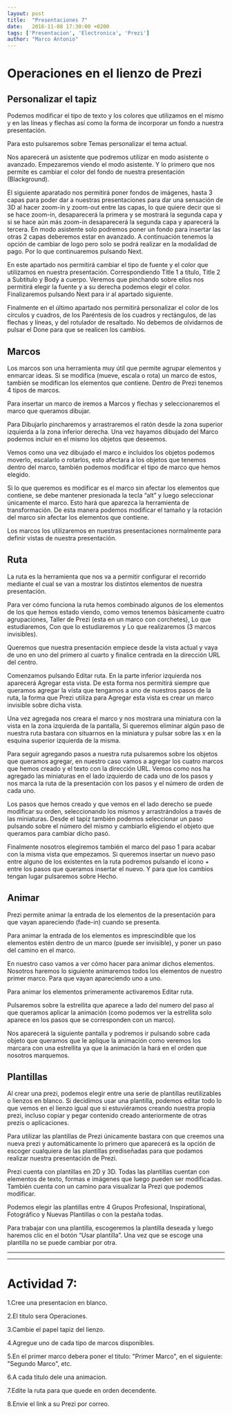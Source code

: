 ```yaml
---
layout: post
title:  "Presentaciones 7"
date:   2016-11-08 17:30:00 +0200
tags: ['Presentacion', 'Electronica', 'Prezi']
author: "Marco Antonio"
---
```


# Operaciones en el lienzo de Prezi

## Personalizar el tapiz

Podemos modificar el tipo de texto y los colores que utilizamos en el mismo y en las líneas y flechas así como la forma de incorporar un fondo a nuestra presentación.

Para esto pulsaremos sobre Temas personalizar el tema actual.

Nos aparecerá un asistente que podremos utilizar en modo asistente o avanzado. Empezaremos viendo el modo asistente. Y lo primero que nos permite es cambiar el color del fondo de nuestra presentación (Blackground).

El siguiente aparatado nos permitirá poner fondos de imágenes, hasta 3 capas para poder dar a nuestras presentaciones para dar una sensación de 3D al hacer zoom-in y zoom-out entre las capas, lo que quiere decir que si se hace zoom-in, desaparecerá la primera y se mostrará la segunda capa y si se hace aún más zoom-in desaparecerá la segunda capa y aparecerá la tercera. En modo asistente solo podremos poner un fondo para insertar las otras 2 capas deberemos estar en avanzado. A continuación tenemos la opción de cambiar de logo pero solo se podrá realizar en la modalidad de pago. Por lo que continuaremos pulsando Next.

En este apartado nos permitirá cambiar el tipo de fuente y el color que utilizamos en nuestra presentación. Correspondiendo Title 1 a título, Title 2 a Subtitulo y Body a cuerpo. Veremos que pinchando sobre ellos nos permitirá elegir la fuente y a su derecha podemos elegir el color. Finalizaremos pulsando Next para ir al apartado siguiente.

Finalmente en el último apartado nos permitirá personalizar el color de los círculos y cuadros, de los Paréntesis de los cuadros y rectángulos, de las flechas y líneas, y del rotulador de resaltado. No debemos de olvidarnos de pulsar el Done para que se realicen los cambios.

## Marcos

Los marcos son una herramienta muy útil que permite agrupar elementos y enmarcar ideas. Si se modifica (mueve, escala o rota) un marco de estos, también se modifican los elementos que contiene. Dentro de Prezi tenemos 4 tipos de marcos.

Para insertar un marco de iremos a Marcos y flechas y seleccionaremos el marco que queramos dibujar.

Para Dibujarlo pincharemos y arrastraremos el ratón desde la zona superior izquierda a la zona inferior derecha. Una vez hayamos dibujado del Marco podemos incluir en el mismo los objetos que deseemos.

Vemos como una vez dibujado el marco e incluidos los objetos podemos moverlo, escalarlo o rotarlos, esto afectara a los objetos que tenemos dentro del marco, también podemos modificar el tipo de marco que hemos elegido.

Si lo que queremos es modificar es el marco sin afectar los elementos que contiene, se debe mantener presionada la tecla “alt” y luego seleccionar únicamente el marco. Esto hará que aparezca la herramienta de transformación. De esta manera podemos modificar el tamaño y la rotación del marco sin afectar los elementos que contiene.

Los marcos los utilizaremos en nuestras presentaciones normalmente para definir vistas de nuestra presentación.

## Ruta

La ruta es la herramienta que nos va a permitir configurar el recorrido mediante el cual se van a mostrar los distintos elementos de nuestra presentación.

Para ver cómo funciona la ruta hemos combinado algunos de los elementos de los que hemos estado viendo, como vemos tenemos básicamente cuatro agrupaciones, Taller de Prezi (esta en un marco con corchetes), Lo que estudiaremos, Con que lo estudiaremos y Lo que realizaremos (3 marcos invisibles). 

Queremos que nuestra presentación empiece desde la vista actual y vaya de uno en uno del primero al cuarto y finalice centrada en la dirección URL del centro.

Comenzamos pulsando Editar ruta. En la parte inferior izquierda nos aparecerá Agregar esta vista. De esta forma nos permitirá siempre que queramos agregar la vista que tengamos a uno de nuestros pasos de la ruta, la forma que Prezi utiliza para Agregar esta vista es crear un marco invisible sobre dicha vista.

Una vez agregada nos creara el marco y nos mostrara una miniatura con la vista en la zona izquierda de la pantalla, Si queremos eliminar algún paso de nuestra ruta bastara con situarnos en la miniatura y pulsar sobre las x en la esquina superior izquierda de la misma.

Para seguir agregando pasos a nuestra ruta pulsaremos sobre los objetos que queramos agregar, en nuestro caso vamos a agregar los cuatro marcos que hemos creado y el texto con la dirección URL. Vemos como nos ha agregado las miniaturas en el lado izquierdo de cada uno de los pasos y nos marca la ruta de la presentación con los pasos y el número de orden de cada uno.

Los pasos que hemos creado y que vemos en el lado derecho se puede modificar su orden, seleccionando los mismos y arrastrándolos a través de las miniaturas. Desde el tapiz también podemos seleccionar un paso pulsando sobre el número del mismo y cambiarlo eligiendo el objeto que queramos para cambiar dicho pasó.

Finalmente nosotros elegiremos también el marco del paso 1 para acabar con la misma vista que empezamos. Si queremos insertar un nuevo paso entre alguno de los existentes en la ruta podremos pulsando el icono + entre los pasos que queramos insertar el nuevo. Y para que los cambios tengan lugar pulsaremos sobre Hecho.

## Animar

Prezi permite animar la entrada de los elementos de la presentación para que vayan apareciendo (fade-in) cuando se presenta.

Para animar la entrada de los elementos es imprescindible que los elementos estén dentro de un marco (puede ser invisible), y poner un paso del camino en el marco.

En nuestro caso vamos a ver cómo hacer para animar dichos elementos. Nosotros haremos lo siguiente animaremos todos los elementos de nuestro primer marco. Para que vayan apareciendo uno a uno.

Para animar los elementos primeramente activaremos Editar ruta.

Pulsaremos sobre la estrellita que aparece a lado del numero del paso al que queramos aplicar la animación (como podemos ver la estrellita solo aparece en los pasos que se corresponden con un marco).

Nos aparecerá la siguiente pantalla y podremos ir pulsando sobre cada objeto que queramos que le aplique la animación como veremos los marcara con una estrellita ya que la animación la hará en el orden que nosotros marquemos.

## Plantillas

Al crear una prezi, podemos elegir entre una serie de plantillas reutilizables o lienzos en blanco. Si decidimos usar una plantilla, podemos editar todo lo que vemos en el lienzo igual que si estuviéramos creando nuestra propia prezi, incluso copiar y pegar contenido creado anteriormente de otras prezis o aplicaciones.

Para utilizar las plantillas de Prezi únicamente bastara con que creemos una nueva prezi y automáticamente lo primero que aparecerá es la opción de escoger cualquiera de las plantillas prediseñadas para que podamos realizar nuestra presentación de Prezi.

Prezi cuenta con plantillas en 2D y 3D. Todas las plantillas cuentan con elementos de texto, formas e imágenes que luego pueden ser modificadas. También cuenta con un camino para visualizar la Prezi que podemos modificar.

Podemos elegir las plantillas entre 4 Grupos Profesional, Inspirational, Fotográfico y Nuevas Plantillas o con la pestaña todas.

Para trabajar con una plantilla, escogeremos la plantilla deseada y luego haremos clic en el botón “Usar plantilla”. Una vez que se escoge una plantilla no se puede cambiar por otra.

***
***

# Actividad 7:

1.Cree una presentacion en blanco.

2.El titulo sera Operaciones.

3.Cambie el papel tapiz del lienzo.

4.Agregue uno de cada tipo de marcos disponibles.

5.En el primer marco debera poner el titulo: "Primer Marco", en el siguiente: "Segundo Marco", etc.

6.A cada titulo dele una animacion.

7.Edite la ruta para que quede en orden decendente.

8.Envie el link a su Prezi por correo.

